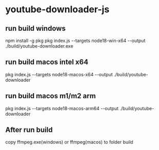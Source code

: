# youtube-downloader-js

## run build windows
npm install -g pkg
pkg index.js --targets node18-win-x64 --output ./build/youtube-downloader.exe

## run build macos intel x64
pkg index.js --targets node18-macos-x64 --output ./build/youtube-downloader

## run build macos m1/m2 arm
pkg index.js --targets node18-macos-arm64 --output ./build/youtube-downloader

## After run build
copy ffmpeg.exe(windows) or ffmpeg(macos) to folder build